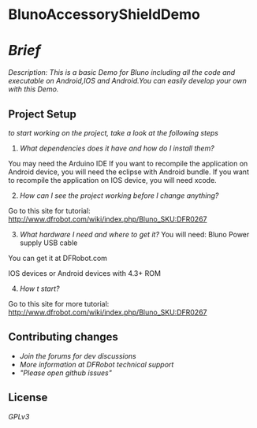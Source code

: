 BlunoAccessoryShieldDemo
=======================

# _Brief_


_Description: This is a basic Demo for Bluno including all the code and executable on Android,IOS and Android.You can easily develop your own with this Demo._

## Project Setup

_to start working on the project, take a look at the following steps_ 

1. _What dependencies does it have and how do I install them?_

You may need the Arduino IDE
If you want to recompile the application on Android device, you will need the eclipse with Android bundle.
If you want to recompile the application on IOS device, you will need xcode.

2. _How can I see the project working before I change anything?_

Go to this site for tutorial:
http://www.dfrobot.com/wiki/index.php/Bluno_SKU:DFR0267

3. _What hardware I need and where to get it?_
You will need:
Bluno
Power supply
USB cable

You can get it at
DFRobot.com

IOS devices or Android devices with 4.3+ ROM

4. _How t start?_

Go to this site for more tutorial:
http://www.dfrobot.com/wiki/index.php/Bluno_SKU:DFR0267

## Contributing changes

- _Join the forums for dev discussions_
- _More information at DFRobot technical support_
- _"Please open github issues"_

## License

_GPLv3_
